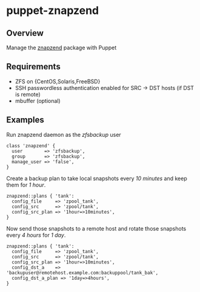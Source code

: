 puppet-znapzend
==================

## Overview
Manage the [znapzend](http://www.znapzend.org/) package with Puppet 

## Requirements
 * ZFS on {CentOS,Solaris,FreeBSD}
 * SSH passwordless authentication enabled for SRC -> DST hosts (if DST is remote)
 * mbuffer (optional)

## Examples
Run znapzend daemon as the _zfsbackup_ user
```
class 'znapzend' {
  user        => 'zfsbackup',
  group       => 'zfsbackup',
  manage_user => 'false',
}
```
Create a backup plan to take local snapshots every _10 minutes_ and keep them for _1 hour_.
```
znapzend::plans { 'tank':
  config_file     => 'zpool_tank',
  config_src      => 'zpool/tank',
  config_src_plan => '1hour=>10minutes',
}
```
Now send those snapshots to a remote host and rotate those snapshots every _4 hours_ for _1 day_.
```
znapzend::plans { 'tank':
  config_file     => 'zpool_tank',
  config_src      => 'zpool/tank',
  config_src_plan => '1hour=>10minutes',
  config_dst_a    => 'backupuser@remotehost.example.com:backuppool/tank_bak',
  config_dst_a_plan => '1day=>4hours',
}
```

